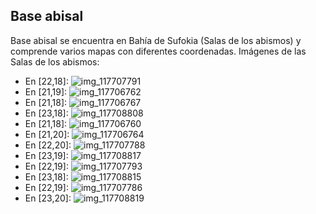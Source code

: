 ## Base abisal
Base abisal se encuentra en Bahía de Sufokia (Salas de los abismos) y comprende varios mapas con diferentes coordenadas.
Imágenes de las Salas de los abismos:
- En [22,18]: ![img_117707791](https://media.discordapp.net/attachments/1115311447145193482/1115321108179206144/117707791.jpg)
- En [21,19]: ![img_117706762](https://media.discordapp.net/attachments/1115311447145193482/1115321075694305382/117706762.jpg)
- En [21,18]: ![img_117706767](https://media.discordapp.net/attachments/1115311447145193482/1115321080215777340/117706767.jpg)
- En [23,18]: ![img_117708808](https://media.discordapp.net/attachments/1115311447145193482/1115321117612191804/117708808.jpg)
- En [21,18]: ![img_117706760](https://media.discordapp.net/attachments/1115311447145193482/1115321056308240384/117706760.jpg)
- En [21,20]: ![img_117706764](https://media.discordapp.net/attachments/1115311447145193482/1115321078621933628/117706764.jpg)
- En [22,20]: ![img_117707788](https://media.discordapp.net/attachments/1115311447145193482/1115321086704373820/117707788.jpg)
- En [23,19]: ![img_117708817](https://media.discordapp.net/attachments/1115311447145193482/1115321139502272602/117708817.jpg)
- En [22,19]: ![img_117707793](https://media.discordapp.net/attachments/1115311447145193482/1115321110729338951/117707793.jpg)
- En [23,18]: ![img_117708815](https://media.discordapp.net/attachments/1115311447145193482/1115321119000514640/117708815.jpg)
- En [22,19]: ![img_117707786](https://media.discordapp.net/attachments/1115311447145193482/1115321084993089556/117707786.jpg)
- En [23,20]: ![img_117708819](https://media.discordapp.net/attachments/1115311447145193482/1115321142270500884/117708819.jpg)